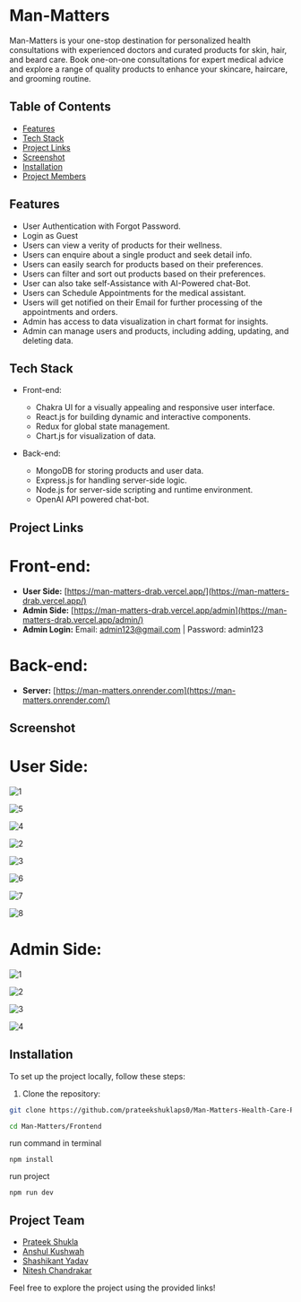 # Man-Matters

Man-Matters is your one-stop destination for personalized health consultations with experienced doctors and curated products for skin, hair, and beard care. Book one-on-one consultations for expert medical advice and explore a range of quality products to enhance your skincare, haircare, and grooming routine.

## Table of Contents

- [Features](#features)
- [Tech Stack](#Tech-stack)
- [Project Links](#Project-links)
- [Screenshot](#Screenshot)
- [Installation](#installation)
- [Project Members](#Project-team)

## Features

- User Authentication with Forgot Password.
- Login as Guest
- Users can view a verity of products for their wellness.
- Users can enquire about a single product and seek detail info.
- Users can easily search for products based on their preferences.
- Users can filter and sort out products based on their preferences.
- User can also take self-Assistance with AI-Powered chat-Bot.
- Users can Schedule Appointments for the medical assistant.
- Users will get notified on their Email for further processing of the appointments and orders.
- Admin has access to data visualization in chart format for insights.
- Admin can manage users and products, including adding, updating, and deleting data.

## Tech Stack

- Front-end:

  - Chakra UI for a visually appealing and responsive user interface.
  - React.js for building dynamic and interactive components.
  - Redux for global state management.
  - Chart.js for visualization of data.

- Back-end:
  - MongoDB for storing products and user data.
  - Express.js for handling server-side logic.
  - Node.js for server-side scripting and runtime environment.
  - OpenAI API powered chat-bot.

## Project Links

# Front-end:

- **User Side:** [https://man-matters-drab.vercel.app/](https://man-matters-drab.vercel.app/)
- **Admin Side:** [https://man-matters-drab.vercel.app/admin](https://man-matters-drab.vercel.app/admin/)
- **Admin Login:** Email: admin123@gmail.com | Password: admin123

# Back-end:

- **Server:** [https://man-matters.onrender.com](https://man-matters.onrender.com/)

## Screenshot

# User Side:

![1](./Assets/HomePage.JPG)

![5](./Assets/Appointment.JPG)

![4](./Assets/SelfAssessment.JPG)

![2](./Assets/Products.JPG)

![3](./Assets/SingleProduct.JPG)

![6](./Assets/Cart.JPG)

![7](./Assets/Checkout.JPG)

![8](./Assets/OrderPlaced.JPG)

# Admin Side:

![1](https://i.ibb.co/GkqX5Gw/Admin-Landing.png)

![2](https://i.ibb.co/YL7vgNK/admin-dashboard.png)

![3](https://i.ibb.co/xCbpbWR/admins.png)

![4](https://i.ibb.co/W6g5ZdR/admin-CRUD.png)

## Installation

To set up the project locally, follow these steps:

1. Clone the repository:

```bash
git clone https://github.com/prateekshuklaps0/Man-Matters-Health-Care-Platform.git
```

```bash
cd Man-Matters/Frontend
```

run command in terminal

```
npm install
```

run project

```
npm run dev
```

## Project Team

- [Prateek Shukla](https://github.com/prateekshuklaps0)
- [Anshul Kushwah](https://github.com/anshul-010)
- [Shashikant Yadav](https://github.com/shashi310)
- [Nitesh Chandrakar](https://github.com/niteshchandrakar)

Feel free to explore the project using the provided links!
